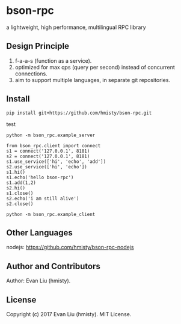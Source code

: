 # bson-rpc
a lightweight, high performance, multilingual RPC library

## Design Principle

1. f-a-a-s (function as a service).
2. optimized for max qps (query per second) instead of concurrent connections.
3. aim to support multiple languages, in separate git repositories.

## Install

	pip install git+https://github.com/hmisty/bson-rpc.git

test

	python -m bson_rpc.example_server

```
from bson_rpc.client import connect
s1 = connect('127.0.0.1', 8181)
s2 = connect('127.0.0.1', 8181)
s1.use_service(['hi', 'echo', 'add'])
s2.use_service(['hi', 'echo'])
s1.hi()
s1.echo('hello bson-rpc')
s1.add(1,2)
s2.hi()
s1.close()
s2.echo('i am still alive')
s2.close()
```

	python -m bson_rpc.example_client

## Other Languages

nodejs: https://github.com/hmisty/bson-rpc-nodejs

## Author and Contributors

Author: Evan Liu (hmisty).

## License
Copyright (c) 2017 Evan Liu (hmisty). MIT License.
